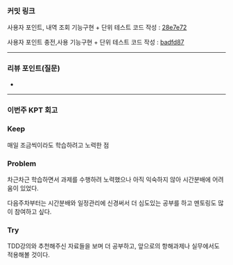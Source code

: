 ### **커밋 링크**

사용자 포인트, 내역 조회 기능구현 + 단위 테스트 코드 작성 : [28e7e72](https://github.com/system-out-print-jiyeon/hhplus-tdd/commit/28e7e721b4874dd82b844d29a23699f5a7656fb5)

사용자 포인트 충전,사용 기능구현 + 단위 테스트 코드 작성 : [badfd87](https://github.com/system-out-print-jiyeon/hhplus-tdd/commit/badfd87423dbfbe9894a9d23397229cd4d260b37)

---

### **리뷰 포인트(질문)**

-

---

### **이번주 KPT 회고**

### Keep

매일 조금씩이라도 학습하려고 노력한 점

### Problem

차근차근 학습하면서 과제를 수행하려 노력했으나 아직 익숙하지 않아 시간분배에 어려움이 있었다.

다음주차부터는 시간분배와 일정관리에 신경써서 더 심도있는 공부를 하고 멘토링도 많이 참여하고 싶다.

### Try

TDD강의와 추천해주신 자료들을 보며 더 공부하고, 앞으로의 항해과제나 실무에서도 적용해볼 것이다.
